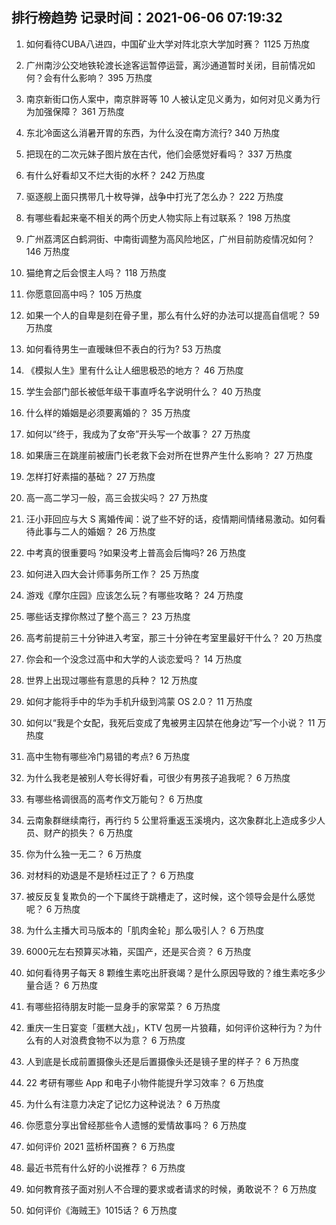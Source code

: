 
## 排行榜趋势 记录时间：2021-06-06 07:19:32
  
  1. 如何看待CUBA八进四，中国矿业大学对阵北京大学加时赛？ 1125 万热度
    
  2. 广州南沙公交地铁轮渡长途客运暂停运营，离沙通道暂时关闭，目前情况如何？会有什么影响？ 395 万热度
    
  3. 南京新街口伤人案中，南京胖哥等 10 人被认定见义勇为，如何对见义勇为行为加强保障？ 361 万热度
    
  4. 东北冷面这么消暑开胃的东西，为什么没在南方流行? 340 万热度
    
  5. 把现在的二次元妹子图片放在古代，他们会感觉好看吗？ 337 万热度
    
  6. 有什么好看却又不烂大街的水杯？ 242 万热度
    
  7. 驱逐舰上面只携带几十枚导弹，战争中打光了怎么办？ 222 万热度
    
  8. 有哪些看起来毫不相关的两个历史人物实际上有过联系？ 198 万热度
    
  9. 广州荔湾区白鹤洞街、中南街调整为高风险地区，广州目前防疫情况如何？ 146 万热度
    
  10. 猫绝育之后会恨主人吗？ 118 万热度
    
  11. 你愿意回高中吗？ 105 万热度
    
  12. 如果一个人的自卑是刻在骨子里，那么有什么好的办法可以提高自信呢？ 59 万热度
    
  13. 如何看待男生一直暧昧但不表白的行为? 53 万热度
    
  14. 《模拟人生》里有什么让人细思极恐的地方？ 46 万热度
    
  15. 学生会部门部长被低年级干事直呼名字说明什么？ 40 万热度
    
  16. 什么样的婚姻是必须要离婚的？ 35 万热度
    
  17. 如何以“终于，我成为了女帝”开头写一个故事？ 27 万热度
    
  18. 如果唐三在跳崖前被唐门长老救下会对所在世界产生什么影响？ 27 万热度
    
  19. 怎样打好素描的基础？ 27 万热度
    
  20. 高一高二学习一般，高三会拔尖吗？ 27 万热度
    
  21. 汪小菲回应与大 S 离婚传闻：说了些不好的话，疫情期间情绪易激动。如何看待此事与二人的婚姻？ 26 万热度
    
  22. 中考真的很重要吗 ?如果没考上普高会后悔吗? 26 万热度
    
  23. 如何进入四大会计师事务所工作？ 25 万热度
    
  24. 游戏《摩尔庄园》应该怎么玩？有哪些攻略？ 24 万热度
    
  25. 哪些话支撑你熬过了整个高三？ 23 万热度
    
  26. 高考前提前三十分钟进入考室，那三十分钟在考室里最好干什么？ 20 万热度
    
  27. 你会和一个没念过高中和大学的人谈恋爱吗？ 14 万热度
    
  28. 世界上出现过哪些有意思的兵种？ 12 万热度
    
  29. 如何才能将手中的华为手机升级到鸿蒙 OS 2.0？ 11 万热度
    
  30. 如何以“我是个女配，我死后变成了鬼被男主囚禁在他身边”写一个小说？ 11 万热度
    
  31. 高中生物有哪些冷门易错的考点? 6 万热度
    
  32. 为什么我老是被别人夸长得好看，可很少有男孩子追我呢？ 6 万热度
    
  33. 有哪些格调很高的高考作文万能句？ 6 万热度
    
  34. 云南象群继续南行，再行约 5 公里将重返玉溪境内，这次象群北上造成多少人员、财产的损失？ 6 万热度
    
  35. 你为什么独一无二？ 6 万热度
    
  36. 对材料的劝退是不是矫枉过正了？ 6 万热度
    
  37. 被反反复复欺负的一个下属终于跳槽走了，这时候，这个领导会是什么感觉呢？ 6 万热度
    
  38. 为什么主播大司马版本的「肌肉金轮」那么吸引人？ 6 万热度
    
  39. 6000元左右预算买冰箱，买国产，还是买合资？ 6 万热度
    
  40. 如何看待男子每天 8 颗维生素吃出肝衰竭？是什么原因导致的？维生素吃多少量合适？ 6 万热度
    
  41. 有哪些招待朋友时能一显身手的家常菜？ 6 万热度
    
  42. 重庆一生日宴变「蛋糕大战」，KTV 包房一片狼藉，如何评价这种行为？为什么有的人对浪费食物不以为意？ 6 万热度
    
  43. 人到底是长成前置摄像头还是后置摄像头还是镜子里的样子？ 6 万热度
    
  44. 22 考研有哪些 App 和电子小物件能提升学习效率？ 6 万热度
    
  45. 为什么有注意力决定了记忆力这种说法？ 6 万热度
    
  46. 你愿意分享出曾经那些令人遗憾的爱情故事吗？ 6 万热度
    
  47. 如何评价 2021 蓝桥杯国赛？ 6 万热度
    
  48. 最近书荒有什么好的小说推荐？ 6 万热度
    
  49. 如何教育孩子面对别人不合理的要求或者请求的时候，勇敢说不？ 6 万热度
    
  50. 如何评价《海贼王》1015话？ 6 万热度
    